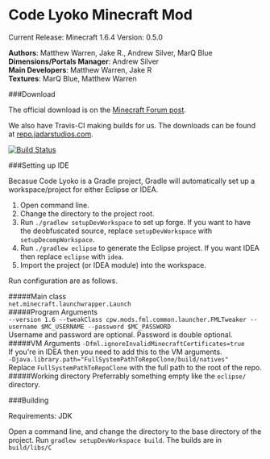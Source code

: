 Code Lyoko Minecraft Mod
============

Current Release: Minecraft 1.6.4
Version: 0.5.0

**Authors**: Matthew Warren, Jake R., Andrew Silver, MarQ Blue  
**Dimensions/Portals Manager**: Andrew Silver  
**Main Developers**: Matthew Warren, Jake R  
**Textures**: MarQ Blue, Matthew Warren  

###Download

The official download is on the [Minecraft Forum post](http://www.minecraftforum.net/forums/mapping-and-modding/minecraft-mods/2269908-1-7-10-forge-opensource-beta-code-lyoko-mod-v1-6).

We also have Travis-CI making builds for us. The downloads can be found at [repo.jadarstudios.com](http://repo.jadarstudios.com/index.html#view-repositories).

[![Build Status](https://travis-ci.org/Cortex-Modders/CodeLyokoMod.png?branch=master)](https://travis-ci.org/Cortex-Modders/CodeLyokoMod)

###Setting up IDE

Becasue Code Lyoko is a Gradle project, Gradle will automatically set up a workspace/project for either Eclipse or IDEA.

1. Open command line.
2. Change the directory to the project root.
3. Run `./gradlew setupDevWorkspace` to set up forge. If you want to have the deobfuscated source, replace `setupDevWorkspace` with `setupDecompWorkspace`.
4. Run `./gradlew eclipse` to generate the Eclipse project. If you want IDEA then replace `eclipse` with `idea`.
5. Import the project (or IDEA module) into the workspace.

Run configuration are as follows.

#####Main class  
`net.minecraft.launchwrapper.Launch`   
#####Program Arguments  
`--version 1.6 --tweakClass cpw.mods.fml.common.launcher.FMLTweaker --username $MC_USERNAME --password $MC_PASSWORD`  
Username and password are optional. Password is double optional.
#####VM Arguments
`-Dfml.ignoreInvalidMinecraftCertificates=true`  
If you're in IDEA then you need to add this to the VM arguments.  
`-Djava.library.path="FullSystemPathToRepoClone/build/natives"`  
Replace `FullSystemPathToRepoClone` with the full path to the root of the repo.
#####Working directory
Preferrably something empty like the ```eclipse/``` directory.

###Building

Requirements: JDK

Open a command line, and change the directory to the base directory of the project. Run `gradlew setupDevWorkspace build`. The builds are in `build/libs/C`
